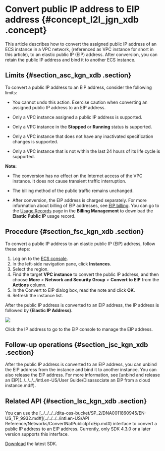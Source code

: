 # Convert public IP address to EIP address {#concept_l2l_jgn_xdb .concept}

This article describes how to convert the assigned public IP address of an ECS instance in a VPC network, \(referenced as VPC instance for short in this article\), to an elastic public IP \(EIP\) address. After conversion, you can retain the public IP address and bind it to another ECS instance.

## Limits {#section_asc_kgn_xdb .section}

To convert a public IP address to an EIP address, consider the following limits:

-   You cannot undo this action. Exercise caution when converting an assigned public IP address to an EIP address.

-   Only a VPC instance assigned a public IP address is supported.

-   Only a VPC instance in the **Stopped** or **Running** status is supported.

-   Only a VPC instance that does not have any inactivated specification changes is supported.

-   Only a VPC instance that is not within the last 24 hours of its life cycle is supported.


**Note:** 

-   The conversion has no effect on the Internet access of the VPC instance. It does not cause transient traffic interruption.

-   The billing method of the public traffic remains unchanged.

-   After conversion, the EIP address is charged separately. For more information about billing of EIP addresses, see [EIP billing](https://www.alibabacloud.com/help/doc-detail/72142.htm). You can go to the [Usage Records](https://billing.console.aliyun.com/#/usage/record) page in the **Billing Management** to download the **Elastic Public IP** usage record.


## Procedure {#section_fsc_kgn_xdb .section}

To convert a public IP address to an elastic public IP \(EIP\) address, follow these steps:

1.  Log on to the [ECS console](https://ecs.console.aliyun.com/?spm=a2c4g.11186623.2.9.FNEORG#/home).
2.  In the left-side navigation pane, click **Instances**.
3.  Select the region.
4.  Find the target **VPC instance** to convert the public IP address, and then choose **More** \> **Network and Security Group** \> **Convert to EIP** from the **Actions** column.
5.  In the Convert to EIP dialog box, read the note and click **OK**.
6.  Refresh the instance list.

After the public IP address is converted to an EIP address, the IP address is followed by **\(Elastic IP Address\)**.

![](http://static-aliyun-doc.oss-cn-hangzhou.aliyuncs.com/assets/img/9657/15605042665473_en-US.png)

Click the IP address to go to the EIP console to manage the EIP address.

## Follow-up operations {#section_jsc_kgn_xdb .section}

After the public IP address is converted to an EIP address, you can unbind the EIP address from the instance and bind it to another instance. You can also release the EIP address. For more information, see [unbind and release an EIP](../../../../intl.en-US/User Guide/Disassociate an EIP from a cloud instance.md#).

## Related API {#section_lsc_kgn_xdb .section}

You can use the [../../../../dita-oss-bucket/SP\_2/DNA0011860945/EN-US\_TP\_9932.md\#](../../../../intl.en-US/API Reference/Networks/ConvertNatPublicIpToEip.md#) interface to convert a public IP address to an EIP address. Currently, only SDK 4.3.0 or a later version supports this interface.

[Download](https://www.alibabacloud.com/help/doc-detail/25699.htm) the latest SDK.

